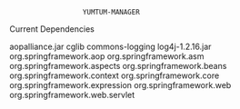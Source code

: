                       YUMTUM-MANAGER

Current Dependencies

aopalliance.jar
cglib
commons-logging
log4j-1.2.16.jar
org.springframework.aop
org.springframework.asm
org.springframework.aspects
org.springframework.beans
org.springframework.context
org.springframework.core
org.springframework.expression
org.springframework.web
org.springframework.web.servlet